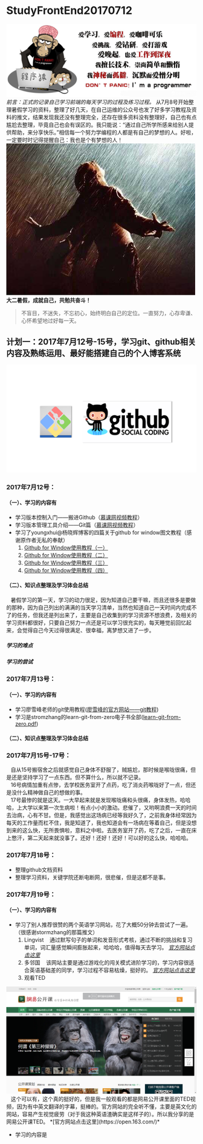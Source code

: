 # StudyFrontEnd20170712
<img src="img/001.png" title="这张图是001"/><br/>
*前言：正式的记录自己学习前端的每天学习的过程及练习过程。*
从7月8号开始整理暑假学习的资料，整理了好几天，在自己运维的公众号也发了好多学习教程及资料的推文，结果发现我还没有整理完全，还存在很多资料没有整理好，自己也有点尴尬去整理，毕竟自己也会有误区的。我只能说：“通过自己所学所感来给别人提供帮助，来分享快乐。”相信每一个努力学编程的人都是有自己的梦想的人。好啦，一定要时时记得提醒自己：我也是个有梦想的人！
<br/>
<img src="img/002.jpeg" title="这张图是002"/><br/>
**大二暑假，成就自己，共勉共奋斗！**

> 不盲目，不迷失，不忘初心，始终明白自己的定位。一直努力，心存卑谦、心怀希望地过好每一天。

## 计划一：2017年7月12号-15号，学习git、github相关内容及熟练运用、最好能搭建自己的个人博客系统
<img src="img/004.png" title="这张图是004"/>

### 2017年7月12号：
#### （一）、学习的内容有
- 学习版本控制入门——搬进Github（[慕课网视频教程](http://www.imooc.com/learn/390)）
- 学习版本管理工具介绍——Git篇（[慕课网视频教程](http://www.imooc.com/learn/208)）
- 学习了youngxhui@杨晓辉博客的四篇关于github for window图文教程（感谢原作者无私的奉献）
  1. [Github for Window使用教程（一）](http://youngxhui.github.io/2016/05/03/GitHub-for-Windows%E4%BD%BF%E7%94%A8%E6%95%99%E7%A8%8B(%E4%B8%80)/)
  2. [Github for Window使用教程（二）](http://youngxhui.github.io/2016/05/13/GitHub-for-Windows%E4%BD%BF%E7%94%A8%E6%95%99%E7%A8%8B(%E4%BA%8C)/)
  3. [Github for Window使用教程（三）](http://youngxhui.github.io/2016/05/15/GitHub-for-windows%E4%BD%BF%E7%94%A8%E6%95%99%E7%A8%8B%EF%BC%88%E4%B8%89%EF%BC%89/)
  4. [Github for Window使用教程（四）](http://youngxhui.github.io/2016/08/28/GitHub-for-Windows%E4%BD%BF%E7%94%A8%E6%95%99%E7%A8%8B%EF%BC%88%E5%9B%9B%EF%BC%89/)
#### （二）、知识点整理及学习体会总结
&nbsp;&nbsp;&nbsp;暑假学习的第一天，学习的动力很足，因为知道自己要干嘛，而且还很多是要做的那种，因为自己列出的满满的当天学习清单，当然也知道自己一天时间内完成不了的任务，但我还是列出来了，主要是自己收集到的学习资源不想浪费，及相关的学习资料都很好，只要自己努力一点还是可以学习很充实的，每天睡觉前回忆起来，会觉得自己今天过得很满足、很幸福，离梦想又进了一步。
<br/>

##### 学习的难点
##### 学习的尝试

### 2017年7月13号：
#### （一）、学习的内容有
- 学习廖雪峰老师的git使用教程([廖雪峰的官方网站——git教程](http://www.liaoxuefeng.com/wiki/0013739516305929606dd18361248578c67b8067c8c017b000))
- 学习是stromzhang的learn-git-from-zero电子书全部([learn-git-from-zero.pdf](这里应该放百度云盘下载链接))
#### （二）、知识点整理及学习体会总结

### 2017年7月15号-17号：
&nbsp;&nbsp;&nbsp;自从15号搬宿舍之后就感觉自己身体不舒服了，贼尴尬，那时候是喉咙很痛，但是还是坚持学习了一点东西。但不算什么，所以就不记录。
<br/>
&nbsp;&nbsp;&nbsp;16号病情加重有点惨，去学校医务室开了点药，吃了消炎药喉咙好了一点，但还是没什么精神做自己的想做的事。
<br/>
&nbsp;&nbsp;&nbsp;17号最惨的就是这天。一大早起来就是发现喉咙痛和头很痛，身体发热，哈哈哈，上大学以来第一次生病啦！有点小小的激动。悲催了，又哟啊浪费一天的时间去治病，心有不甘。但是，我感觉出这场病已经等我好久了，之前我身体经常因为每天的工作量而杠不住，我是知道了，我也知道会有一场病在等着自己，但是没想到来的这么快，无所畏惧啦，意料之中啦。去医务室开了药，吃了之后，一直在床上憋汗，第二天起来就没事了。还好！还好！还好！可以好的这么快，哈哈哈。
### 2017年7月18号：
- 整理github文档资料
- 整理学习资料，关键学院还断电断网，很悲催，但是这都不是事。
### 2017年7月19号：
#### （一）、学习的内容有
- 学习了别人推荐很赞的两个英语学习网站，花了大概50分钟去尝试了一遍。（很感谢stormzhang的那篇推文）
   1. Lingvist
&nbsp;&nbsp;&nbsp;通过默写句子的单词和发音形式考核，通过不断的挑战和复习单词，词汇量感觉瞬间膨胀起来，哈哈哈，值得每天去学习。
  *[官方网站点击这里](http://lingvist.com)*
   2. 多邻国
&nbsp;&nbsp;&nbsp;该网站主要是通过游戏化的闯关模式进阶学习的，学习内容很适合英语基础差的同学，学习过程不容易枯燥，挺好的。 *[官方网站点击这里](http://www.duolingo.cn)*
   3. 观看TED
<img src="img/007.png" title="这张图是007"/>
<br/>
&nbsp;&nbsp;&nbsp;这个可以有，这个真的挺好的，但是我一般观看的都是网易公开课里面的TED视频，因为有中英文翻译的字幕，挺棒的。官方网站的完全听不懂，主要是英文化的网站，容易产生视觉疲劳（对于我这种英语渣确实是这样子的）。所以我分享的是网易公开课TED。 *[官方网站点击这里](https://open.163.com/)*
<br/>

- 学习的内容是
